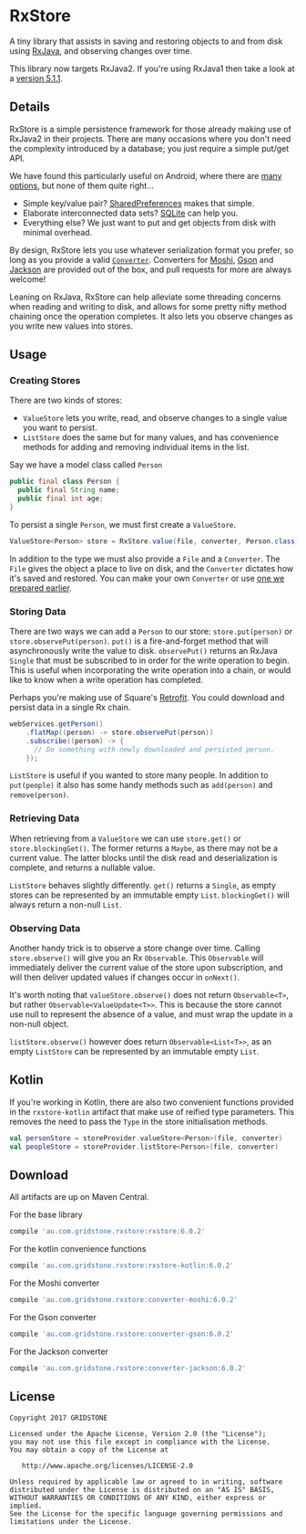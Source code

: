 RxStore
=======

A tiny library that assists in saving and restoring objects to and from disk using [RxJava](https://github.com/ReactiveX/RxJava), and observing changes over time.

This library now targets RxJava2. If you're using RxJava1 then take a look at a [version 5.1.1](https://github.com/Gridstone/RxStore/tree/v5.1.1).

Details
-------

RxStore is a simple persistence framework for those already making use of RxJava2 in their projects. There are many occasions where you don't need the complexity introduced by a database; you just require a simple put/get API.

We have found this particularly useful on Android, where there are [many options](http://developer.android.com/guide/topics/data/data-storage.html), but none of them quite right...

* Simple key/value pair? [SharedPreferences](http://developer.android.com/reference/android/content/SharedPreferences.html) makes that simple.
* Elaborate interconnected data sets? [SQLite](http://developer.android.com/reference/android/database/sqlite/SQLiteOpenHelper.html) can help you.
* Everything else? We just want to put and get objects from disk with minimal overhead.

By design, RxStore lets you use whatever serialization format you prefer, so long as you provide a valid [`Converter`](https://github.com/Gridstone/RxStore/blob/master/rxstore/src/main/java/au/com/gridstone/rxstore/Converter.java). Converters for [Moshi](https://github.com/square/moshi), [Gson](https://code.google.com/p/google-gson/) and [Jackson](https://github.com/FasterXML/jackson) are provided out of the box, and pull requests for more are always welcome!

Leaning on RxJava, RxStore can help alleviate some threading concerns when reading and writing to disk, and allows for some pretty nifty method chaining once the operation completes. It also lets you observe changes as you write new values into stores.

Usage
-----

### Creating Stores

There are two kinds of stores:
 - `ValueStore` lets you write, read, and observe changes to a single value you want to persist.
 - `ListStore` does the same but for many values, and has convenience methods for adding and removing individual items in the list.

Say we have a model class called `Person`
```java
public final class Person {
  public final String name;
  public final int age;
}
```

To persist a single `Person`, we must first create a `ValueStore`.

```java
ValueStore<Person> store = RxStore.value(file, converter, Person.class);
```

In addition to the type we must also provide a `File` and a `Converter`. The `File` gives the object a place to live on disk, and the `Converter` dictates how it's saved and restored. You can make your own `Converter` or use [one we prepared earlier](https://github.com/Gridstone/RxStore/tree/master/converters).

### Storing Data

There are two ways we can add a `Person` to our store: `store.put(person)` or `store.observePut(person)`. `put()` is a fire-and-forget method that will asynchronously write the value to disk. `observePut()` returns an RxJava `Single` that must be subscribed to in order for the write operation to begin. This is useful when incorporating the write operation into a chain, or would like to know when a write operation has completed.

Perhaps you're making use of Square's [Retrofit](http://square.github.io/retrofit/). You could download and persist data in a single Rx chain.

```java
webServices.getPerson()
    .flatMap((person) -> store.observePut(person))
    .subscribe((person) -> {
      // Do something with newly downloaded and persisted person.
    });
```

`ListStore` is useful if you wanted to store many people. In addition to `put(people)` it also has some handy methods such as `add(person)` and `remove(person)`.

### Retrieving Data

When retrieving from a `ValueStore` we can use `store.get()` or `store.blockingGet()`. The former returns a `Maybe`, as there may not be a current value. The latter blocks until the disk read and deserialization is complete, and returns a nullable value.

`ListStore` behaves slightly differently. `get()` returns a `Single`, as empty stores can be represented by an immutable empty `List`. `blockingGet()` will always return a non-null `List`.


### Observing Data

Another handy trick is to observe a store change over time. Calling `store.observe()` will give you an Rx `Observable`. This `Observable` will immediately deliver the current value of the store upon subscription, and will then deliver updated values if changes occur in `onNext()`.

It's worth noting that `valueStore.observe()` does not return `Observable<T>`, but rather `Observable<ValueUpdate<T>>`. This is because the store cannot use null to represent the absence of a value, and must wrap the update in a non-null object.

`listStore.observe()` however does return `Observable<List<T>>`, as an empty `ListStore` can be represented by an immutable empty `List`.

Kotlin
------

If you're working in Kotlin, there are also two convenient functions provided in the `rxstore-kotlin` artifact that make use of reified type parameters. This removes the need to pass the `Type` in the store initialisation methods.

```kotlin
val personStore = storeProvider.valueStore<Person>(file, converter)
val peopleStore = storeProvider.listStore<Person>(file, converter)
```

Download
--------

All artifacts are up on Maven Central.

For the base library
```groovy
compile 'au.com.gridstone.rxstore:rxstore:6.0.2'
```
For the kotlin convenience functions
```groovy
compile 'au.com.gridstone.rxstore:rxstore-kotlin:6.0.2'
```
For the Moshi converter
```groovy
compile 'au.com.gridstone.rxstore:converter-moshi:6.0.2'
```
For the Gson converter
```groovy
compile 'au.com.gridstone.rxstore:converter-gson:6.0.2'
```
For the Jackson converter
```groovy
compile 'au.com.gridstone.rxstore:converter-jackson:6.0.2'
```

License
--------

    Copyright 2017 GRIDSTONE

    Licensed under the Apache License, Version 2.0 (the "License");
    you may not use this file except in compliance with the License.
    You may obtain a copy of the License at

       http://www.apache.org/licenses/LICENSE-2.0

    Unless required by applicable law or agreed to in writing, software
    distributed under the License is distributed on an "AS IS" BASIS,
    WITHOUT WARRANTIES OR CONDITIONS OF ANY KIND, either express or implied.
    See the License for the specific language governing permissions and
    limitations under the License.
